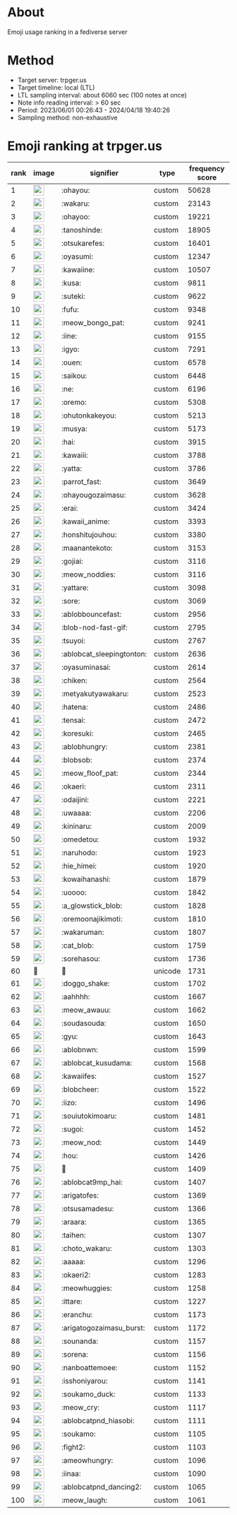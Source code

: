 # About
Emoji usage ranking in a fediverse server

# Method
- Target server: trpger.us
- Target timeline: local (LTL)
- LTL sampling interval: about 6060 sec (100 notes at once)
- Note info reading interval: > 60 sec
- Period: 2023/06/01 00:26:43 - 2024/04/18 19:40:26 
- Sampling method: non-exhaustive

# Emoji ranking at trpger.us

|rank|image|signifier|type|frequency score|
|----|----|----|----|----|
|1|<img height="24" src="https://trpger.us/emoji/ohayou.webp">|:ohayou:|custom|50628|
|2|<img height="24" src="https://trpger.us/emoji/wakaru.webp">|:wakaru:|custom|23143|
|3|<img height="24" src="https://trpger.us/emoji/ohayoo.webp">|:ohayoo:|custom|19221|
|4|<img height="24" src="https://trpger.us/emoji/tanoshinde.webp">|:tanoshinde:|custom|18905|
|5|<img height="24" src="https://trpger.us/emoji/otsukarefes.webp">|:otsukarefes:|custom|16401|
|6|<img height="24" src="https://trpger.us/emoji/oyasumi.webp">|:oyasumi:|custom|12347|
|7|<img height="24" src="https://trpger.us/emoji/kawaiine.webp">|:kawaiine:|custom|10507|
|8|<img height="24" src="https://trpger.us/emoji/kusa.webp">|:kusa:|custom|9811|
|9|<img height="24" src="https://trpger.us/emoji/suteki.webp">|:suteki:|custom|9622|
|10|<img height="24" src="https://trpger.us/emoji/fufu.webp">|:fufu:|custom|9348|
|11|<img height="24" src="https://trpger.us/emoji/meow_bongo_pat.webp">|:meow_bongo_pat:|custom|9241|
|12|<img height="24" src="https://trpger.us/emoji/iine.webp">|:iine:|custom|9155|
|13|<img height="24" src="https://trpger.us/emoji/igyo.webp">|:igyo:|custom|7291|
|14|<img height="24" src="https://trpger.us/emoji/ouen.webp">|:ouen:|custom|6578|
|15|<img height="24" src="https://trpger.us/emoji/saikou.webp">|:saikou:|custom|6448|
|16|<img height="24" src="https://trpger.us/emoji/ne.webp">|:ne:|custom|6196|
|17|<img height="24" src="https://trpger.us/emoji/oremo.webp">|:oremo:|custom|5308|
|18|<img height="24" src="https://trpger.us/emoji/ohutonkakeyou.webp">|:ohutonkakeyou:|custom|5213|
|19|<img height="24" src="https://trpger.us/emoji/musya.webp">|:musya:|custom|5173|
|20|<img height="24" src="https://trpger.us/emoji/hai.webp">|:hai:|custom|3915|
|21|<img height="24" src="https://trpger.us/emoji/kawaiii.webp">|:kawaiii:|custom|3788|
|22|<img height="24" src="https://trpger.us/emoji/yatta.webp">|:yatta:|custom|3786|
|23|<img height="24" src="https://trpger.us/emoji/parrot_fast.webp">|:parrot_fast:|custom|3649|
|24|<img height="24" src="https://trpger.us/emoji/ohayougozaimasu.webp">|:ohayougozaimasu:|custom|3628|
|25|<img height="24" src="https://trpger.us/emoji/erai.webp">|:erai:|custom|3424|
|26|<img height="24" src="https://trpger.us/emoji/kawaii_anime.webp">|:kawaii_anime:|custom|3393|
|27|<img height="24" src="https://trpger.us/emoji/honshitujouhou.webp">|:honshitujouhou:|custom|3380|
|28|<img height="24" src="https://trpger.us/emoji/maanantekoto.webp">|:maanantekoto:|custom|3153|
|29|<img height="24" src="https://trpger.us/emoji/gojiai.webp">|:gojiai:|custom|3116|
|30|<img height="24" src="https://trpger.us/emoji/meow_noddies.webp">|:meow_noddies:|custom|3116|
|31|<img height="24" src="https://trpger.us/emoji/yattare.webp">|:yattare:|custom|3098|
|32|<img height="24" src="https://trpger.us/emoji/sore.webp">|:sore:|custom|3069|
|33|<img height="24" src="https://trpger.us/emoji/ablobbouncefast.webp">|:ablobbouncefast:|custom|2956|
|34|<img height="24" src="https://trpger.us/emoji/blob-nod-fast-gif.webp">|:blob-nod-fast-gif:|custom|2795|
|35|<img height="24" src="https://trpger.us/emoji/tsuyoi.webp">|:tsuyoi:|custom|2767|
|36|<img height="24" src="https://trpger.us/emoji/ablobcat_sleepingtonton.webp">|:ablobcat_sleepingtonton:|custom|2636|
|37|<img height="24" src="https://trpger.us/emoji/oyasuminasai.webp">|:oyasuminasai:|custom|2614|
|38|<img height="24" src="https://trpger.us/emoji/chiken.webp">|:chiken:|custom|2564|
|39|<img height="24" src="https://trpger.us/emoji/metyakutyawakaru.webp">|:metyakutyawakaru:|custom|2523|
|40|<img height="24" src="https://trpger.us/emoji/hatena.webp">|:hatena:|custom|2486|
|41|<img height="24" src="https://trpger.us/emoji/tensai.webp">|:tensai:|custom|2472|
|42|<img height="24" src="https://trpger.us/emoji/koresuki.webp">|:koresuki:|custom|2465|
|43|<img height="24" src="https://trpger.us/emoji/ablobhungry.webp">|:ablobhungry:|custom|2381|
|44|<img height="24" src="https://trpger.us/emoji/blobsob.webp">|:blobsob:|custom|2374|
|45|<img height="24" src="https://trpger.us/emoji/meow_floof_pat.webp">|:meow_floof_pat:|custom|2344|
|46|<img height="24" src="https://trpger.us/emoji/okaeri.webp">|:okaeri:|custom|2311|
|47|<img height="24" src="https://trpger.us/emoji/odaijini.webp">|:odaijini:|custom|2221|
|48|<img height="24" src="https://trpger.us/emoji/uwaaaa.webp">|:uwaaaa:|custom|2206|
|49|<img height="24" src="https://trpger.us/emoji/kininaru.webp">|:kininaru:|custom|2009|
|50|<img height="24" src="https://trpger.us/emoji/omedetou.webp">|:omedetou:|custom|1932|
|51|<img height="24" src="https://trpger.us/emoji/naruhodo.webp">|:naruhodo:|custom|1923|
|52|<img height="24" src="https://trpger.us/emoji/hie_himei.webp">|:hie_himei:|custom|1920|
|53|<img height="24" src="https://trpger.us/emoji/kowaihanashi.webp">|:kowaihanashi:|custom|1879|
|54|<img height="24" src="https://trpger.us/emoji/uoooo.webp">|:uoooo:|custom|1842|
|55|<img height="24" src="https://trpger.us/emoji/a_glowstick_blob.webp">|:a_glowstick_blob:|custom|1828|
|56|<img height="24" src="https://trpger.us/emoji/oremoonajikimoti.webp">|:oremoonajikimoti:|custom|1810|
|57|<img height="24" src="https://trpger.us/emoji/wakaruman.webp">|:wakaruman:|custom|1807|
|58|<img height="24" src="https://trpger.us/emoji/cat_blob.webp">|:cat_blob:|custom|1759|
|59|<img height="24" src="https://trpger.us/emoji/sorehasou.webp">|:sorehasou:|custom|1736|
|60|🍮|🍮|unicode|1731|
|61|<img height="24" src="https://trpger.us/emoji/doggo_shake.webp">|:doggo_shake:|custom|1702|
|62|<img height="24" src="https://trpger.us/emoji/aahhhh.webp">|:aahhhh:|custom|1667|
|63|<img height="24" src="https://trpger.us/emoji/meow_awauu.webp">|:meow_awauu:|custom|1662|
|64|<img height="24" src="https://trpger.us/emoji/soudasouda.webp">|:soudasouda:|custom|1650|
|65|<img height="24" src="https://trpger.us/emoji/gyu.webp">|:gyu:|custom|1643|
|66|<img height="24" src="https://trpger.us/emoji/ablobnwn.webp">|:ablobnwn:|custom|1599|
|67|<img height="24" src="https://trpger.us/emoji/ablobcat_kusudama.webp">|:ablobcat_kusudama:|custom|1568|
|68|<img height="24" src="https://trpger.us/emoji/kawaiifes.webp">|:kawaiifes:|custom|1527|
|69|<img height="24" src="https://trpger.us/emoji/blobcheer.webp">|:blobcheer:|custom|1522|
|70|<img height="24" src="https://trpger.us/emoji/iizo.webp">|:iizo:|custom|1496|
|71|<img height="24" src="https://trpger.us/emoji/souiutokimoaru.webp">|:souiutokimoaru:|custom|1481|
|72|<img height="24" src="https://trpger.us/emoji/sugoi.webp">|:sugoi:|custom|1452|
|73|<img height="24" src="https://trpger.us/emoji/meow_nod.webp">|:meow_nod:|custom|1449|
|74|<img height="24" src="https://trpger.us/emoji/hou.webp">|:hou:|custom|1426|
|75|<img height="24" src="https://trpger.us/emoji/birthday.webp">|:birthday:|custom|1409|
|76|<img height="24" src="https://trpger.us/emoji/ablobcat9mp_hai.webp">|:ablobcat9mp_hai:|custom|1407|
|77|<img height="24" src="https://trpger.us/emoji/arigatofes.webp">|:arigatofes:|custom|1369|
|78|<img height="24" src="https://trpger.us/emoji/otsusamadesu.webp">|:otsusamadesu:|custom|1366|
|79|<img height="24" src="https://trpger.us/emoji/araara.webp">|:araara:|custom|1365|
|80|<img height="24" src="https://trpger.us/emoji/taihen.webp">|:taihen:|custom|1307|
|81|<img height="24" src="https://trpger.us/emoji/choto_wakaru.webp">|:choto_wakaru:|custom|1303|
|82|<img height="24" src="https://trpger.us/emoji/aaaaa.webp">|:aaaaa:|custom|1296|
|83|<img height="24" src="https://trpger.us/emoji/okaeri2.webp">|:okaeri2:|custom|1283|
|84|<img height="24" src="https://trpger.us/emoji/meowhuggies.webp">|:meowhuggies:|custom|1258|
|85|<img height="24" src="https://trpger.us/emoji/ittare.webp">|:ittare:|custom|1227|
|86|<img height="24" src="https://trpger.us/emoji/eranchu.webp">|:eranchu:|custom|1173|
|87|<img height="24" src="https://trpger.us/emoji/arigatogozaimasu_burst.webp">|:arigatogozaimasu_burst:|custom|1172|
|88|<img height="24" src="https://trpger.us/emoji/sounanda.webp">|:sounanda:|custom|1157|
|89|<img height="24" src="https://trpger.us/emoji/sorena.webp">|:sorena:|custom|1156|
|90|<img height="24" src="https://trpger.us/emoji/nanboattemoee.webp">|:nanboattemoee:|custom|1152|
|91|<img height="24" src="https://trpger.us/emoji/isshoniyarou.webp">|:isshoniyarou:|custom|1141|
|92|<img height="24" src="https://trpger.us/emoji/soukamo_duck.webp">|:soukamo_duck:|custom|1133|
|93|<img height="24" src="https://trpger.us/emoji/meow_cry.webp">|:meow_cry:|custom|1117|
|94|<img height="24" src="https://trpger.us/emoji/ablobcatpnd_hiasobi.webp">|:ablobcatpnd_hiasobi:|custom|1111|
|95|<img height="24" src="https://trpger.us/emoji/soukamo.webp">|:soukamo:|custom|1105|
|96|<img height="24" src="https://trpger.us/emoji/fight2.webp">|:fight2:|custom|1103|
|97|<img height="24" src="https://trpger.us/emoji/ameowhungry.webp">|:ameowhungry:|custom|1096|
|98|<img height="24" src="https://trpger.us/emoji/iinaa.webp">|:iinaa:|custom|1090|
|99|<img height="24" src="https://trpger.us/emoji/ablobcatpnd_dancing2.webp">|:ablobcatpnd_dancing2:|custom|1065|
|100|<img height="24" src="https://trpger.us/emoji/meow_laugh.webp">|:meow_laugh:|custom|1061|
